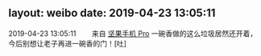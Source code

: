 layout: weibo
date: 2019-04-23 13:05:11
---
<meta name="referrer" content="no-referrer" />

2019-04-23 13:05:11  &nbsp;&nbsp;&nbsp;&nbsp;&nbsp;&nbsp; 来自 <a href="http://app.weibo.com/t/feed/Z4AgP" rel="nofollow">坚果手机 Pro</a>
一碗香做的这么垃圾居然还开着，今后别想让老子再进一碗香的门！[吐] ​​​
